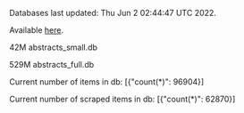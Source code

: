 Databases last updated: Thu Jun  2 02:44:47 UTC 2022. 

Available [here](https://github.com/cbeauhilton/ash-db/releases).


42M	abstracts_small.db

529M	abstracts_full.db

Current number of items in db:
[{"count(*)": 96904}]

Current number of scraped items in db:
[{"count(*)": 62870}]
